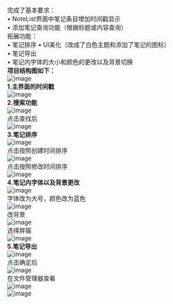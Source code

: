 完成了基本要求：  
• NoteList界面中笔记条目增加时间戳显示  
• 添加笔记查询功能（根据标题或内容查询）  
拓展功能：  
• 笔记排序
• UI美化（改成了白色主题和添加了笔记的图标）  
• 笔记导出  
• 笔记内字体的大小和颜色的更改以及背景切换  
**项目结构图如下：**    
![image](./1.png)  
**1.主界面的时间戳**    
![image](./2.png)  
**2.搜索功能**  
![image](./3.png)  
点击查找后  
![image](./4.png)  
**3.笔记排序**  
![image](./5.png)  
点击按照创建时间排序  
![image](./6.png)  
点击按照修改时间排序  
![image](./7.png)  
**4.笔记内字体以及背景更改**  
![image](./8.png)  
字体改为大号，颜色改为蓝色  
![image](./9.png)  
改背景  
![image](./10.png)  
选择胖猫  
![image](./11.png)  
**5.笔记导出**  
![image](./12.png)  
点击确定后  
![image](./13.png)  
在文件管理器查看  
![image](./14.png)  
![image](./15.png)  
